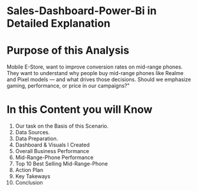 # Sales-Dashboard-Power-Bi in Detailed Explanation

# Purpose of this Analysis
Mobile E-Store, want to improve conversion rates on mid-range phones.
They want to understand why people buy mid-range phones like Realme and Pixel models — and what drives those decisions. Should we emphasize gaming, performance, or price in our campaigns?"

# In this Content you will Know 
1. Our task on the Basis of this Scenario.
2. Data Sources.
3. Data Preparation.
4. Dashboard & Visuals I Created
5. Overall Business Performance
6. Mid-Range-Phone Performance
7. Top 10 Best Selling Mid-Range-Phone
8. Action Plan
9. Key Takeways
10. Conclusion

